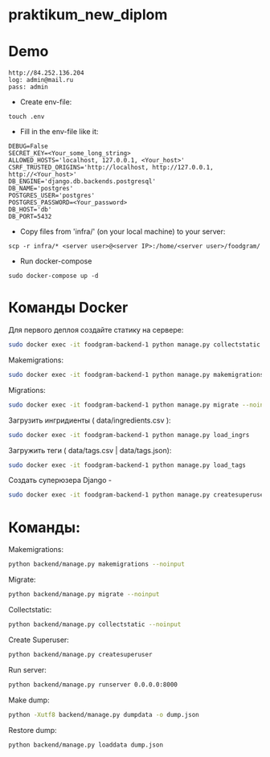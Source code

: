 # praktikum_new_diplom

# Demo
```
http://84.252.136.204
log: admin@mail.ru
pass: admin
```

- Create env-file:
```
touch .env
```
- Fill in the env-file like it:
```
DEBUG=False
SECRET_KEY=<Your_some_long_string>
ALLOWED_HOSTS='localhost, 127.0.0.1, <Your_host>'
CSRF_TRUSTED_ORIGINS='http://localhost, http://127.0.0.1, http://<Your_host>'
DB_ENGINE='django.db.backends.postgresql'
DB_NAME='postgres'
POSTGRES_USER='postgres'
POSTGRES_PASSWORD=<Your_password>
DB_HOST='db'
DB_PORT=5432
```
- Copy files from 'infra/' (on your local machine) to your server:
```
scp -r infra/* <server user>@<server IP>:/home/<server user>/foodgram/
```
- Run docker-compose
```
sudo docker-compose up -d
```

# Команды Docker

Для первого деплоя создайте статику на сервере:
```bash
sudo docker exec -it foodgram-backend-1 python manage.py collectstatic --noinput
```

Makemigrations:
```bash
sudo docker exec -it foodgram-backend-1 python manage.py makemigrations --noinput
```

Migrations:
```bash
sudo docker exec -it foodgram-backend-1 python manage.py migrate --noinput
```

Загрузить ингридиенты ( data/ingredients.csv ):
```bash
sudo docker exec -it foodgram-backend-1 python manage.py load_ingrs
```

Загружить теги ( data/tags.csv | data/tags.json):
```bash
sudo docker exec -it foodgram-backend-1 python manage.py load_tags
```

Создать суперюзера Django - 
```bash
sudo docker exec -it foodgram-backend-1 python manage.py createsuperuser
```

# Команды:

Makemigrations:
```bash
python backend/manage.py makemigrations --noinput
```

Migrate:
```bash
python backend/manage.py migrate --noinput
```

Collectstatic:
```bash
python backend/manage.py collectstatic --noinput
```

Create Superuser:
```bash
python backend/manage.py createsuperuser
```

Run server:
```bash
python backend/manage.py runserver 0.0.0.0:8000
```

Make dump:
```bash
python -Xutf8 backend/manage.py dumpdata -o dump.json
```

Restore dump:
```bash
python backend/manage.py loaddata dump.json
```